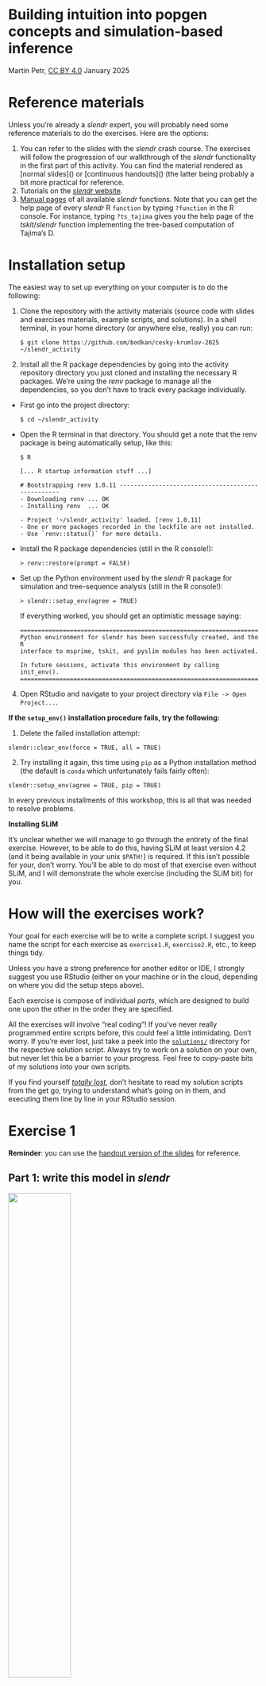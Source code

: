 # Building intuition into popgen concepts and simulation-based inference
Martin Petr, [CC BY 4.0](https://creativecommons.org/licenses/by/4.0/)
January 2025

# Reference materials

Unless you’re already a *slendr* expert, you will probably need some
reference materials to do the exercises. Here are the options:

1.  You can refer to the slides with the *slendr* crash course. The
    exercises will follow the progression of our walkthrough of the
    *slendr* functionality in the first part of this activity. You can
    find the material rendered as \[normal slides\]() or \[continuous
    handouts\]() (the latter being probably a bit more practical for
    reference.
2.  Tutorials on the [*slendr* website](https://www.slendr.net).
3.  [Manual pages](https://www.slendr.net/reference/index.html) of all
    available *slendr* functions. Note that you can get the help page of
    every *slendr* R `function` by typing `?function` in the R console.
    For instance, typing `?ts_tajima` gives you the help page of the
    *tskit*/*slendr* function implementing the tree-based computation of
    Tajima’s D.

# Installation setup

The easiest way to set up everything on your computer is to do the
following:

1.  Clone the repository with the activity materials (source code with
    slides and exercises materials, example scripts, and solutions). In
    a shell terminal, in your home directory (or anywhere else, really)
    you can run:

        $ git clone https://github.com/bodkan/cesky-krumlov-2025 ~/slendr_activity

2.  Install all the R package dependencies by going into the activity
    repository directory you just cloned and installing the necessary R
    packages. We’re using the *renv* package to manage all the
    dependencies, so you don’t have to track every package individually.

- First go into the project directory:

      $ cd ~/slendr_activity

- Open the R terminal in that directory. You should get a note that the
  renv package is being automatically setup, like this:

      $ R

      [... R startup information stuff ...]

      # Bootstrapping renv 1.0.11 --------------------------------------------------
      - Downloading renv ... OK
      - Installing renv  ... OK

      - Project '~/slendr_activity' loaded. [renv 1.0.11]
      - One or more packages recorded in the lockfile are not installed.
      - Use `renv::status()` for more details.

- Install the R package dependencies (still in the R console!):

      > renv::restore(prompt = FALSE)

- Set up the Python environment used by the *slendr* R package for
  simulation and tree-sequence analysis (still in the R console!):

      > slendr::setup_env(agree = TRUE)

  If everything worked, you should get an optimistic message saying:

      ======================================================================
      Python environment for slendr has been successfuly created, and the R
      interface to msprime, tskit, and pyslim modules has been activated.

      In future sessions, activate this environment by calling init_env().
      =======================================================================

4.  Open RStudio and navigate to your project directory via
    `File -> Open Project...`.

**If the `setup_env()` installation procedure fails, try the
following:**

1.  Delete the failed installation attempt:

<!-- -->

    slendr::clear_env(force = TRUE, all = TRUE)

2.  Try installing it again, this time using `pip` as a Python
    installation method (the default is `conda` which unfortunately
    fails fairly often):

<!-- -->

    slendr::setup_env(agree = TRUE, pip = TRUE)

In every previous installments of this workshop, this is all that was
needed to resolve problems.

**Installing SLiM**

It’s unclear whether we will manage to go through the entirety of the
final exercise. However, to be able to do this, having SLiM at least
version 4.2 (and it being available in your unix `$PATH!`) is required.
If this isn’t possible for your, don’t worry. You’ll be able to do most
of that exercise even without SLiM, and I will demonstrate the whole
exercise (including the SLiM bit) for you.

# How will the exercises work?

Your goal for each exercise will be to write a complete script. I
suggest you name the script for each exercise as `exercise1.R`,
`exercise2.R`, etc., to keep things tidy.

Unless you have a strong preference for another editor or IDE, I
strongly suggest you use RStudio (either on your machine or in the
cloud, depending on where you did the setup steps above).

Each exercise is compose of individual *parts*, which are designed to
build one upon the other in the order they are specified.

All the exercises will involve “real coding”! If you’ve never really
programmed entire scripts before, this could feel a little intimidating.
Don’t worry. If you’re ever lost, just take a peek into the
[`solutions/`](solutions/) directory for the respective solution script.
Always try to work on a solution on your own, but never let this be a
barrier to your progress. Feel free to copy-paste bits of my solutions
into your own scripts.

If you find yourself [*totally
lost*](https://scryfall.com/card/gtc/54/totally-lost), don’t hesitate to
read my solution scripts from the get go, trying to understand what’s
going on in them, and executing them line by line in your RStudio
session.

# Exercise 1

**Reminder**: you can use the [handout version of the slides]() for
reference.

## Part 1: write this model in *slendr*

<img src="images/intro_model1.png" style="width:50.0%" />

**Hint:** Start script `exercise1.R` script in your RStudio session
using this “template”:

``` r
library(slendr)
init_env()

<... population definitions ...>
<... gene-flow definition ...>

model <- compile_model(
  populations = list(...),
  gene_flow = <...>,
  generation_time = 30
)

plot_model(model) # verify visually
```

<div class="aside">

**Note:** You can also specify time in units of “years ago”, just write
them in a decreasing order (7Mya → 6Mya → …, as shown above).

</div>

<div class="aside">

**Note:** Plotting of models can be sometimes a little wonky. When
plotting your model, experiment with arguments `log = TRUE`,
`proportions = TRUE`, `gene_flow = TRUE`. Check `?plot_model` for more
information on these.

</div>

### Bonus

- Write your own model!

# Exercise 2

**Reminder**: you can use the [handout version of the slides]() for
reference.

## Sampling aDNA samples through time

<br>

Imagine we have `pop1`, `pop2`, … compiled in a `model`.

<br>

To record *ancient* individuals in the tree sequence, we can use
`schedule_sampling()` like this:

``` r
schedule_sampling(
  model,                # compiled slendr model object
  times = c(100, 500),  # at these times (can be also a single number) ...
  list(pop1, 42),       # ... sample 42 individuals from pop1
  list(pop2, 10),       # ... sample 10 individuals from pop2
  list(pop3, 1)         # ... sample 1 individual from pop 3
) 
```

## Sampling schedule format

The output of `schedule_sampling()` is a plain data frame:

``` r
schedule_sampling(model, times = c(40000, 30000, 20000, 10000), list(eur, 1))
```

. . .

We can bind multiple sampling schedules together, giving us finer
control about sampling:

``` r
eur_samples <- schedule_sampling(model, times = c(40000, 30000, 20000, 10000, 0), list(eur, 1))
afr_samples <- schedule_sampling(model, times = 0, list(afr, 1))

samples <- rbind(eur_samples, afr_samples)
```

## How to use a sampling schedule?

To sample individuals based on a given schedule, we use the `samples =`
argument of the `msprime()` function:

``` r
ts <-
  msprime(model, samples = samples, sequence_length = 1e6, recombination_rate = 1e-8) %>% 
  ts_mutate(mutation_rate = 1e-8)
```

. . .

We can verify that only specific individuals are recorded:

``` r
ts_samples(ts)
```

# Exercise \#4

<br><br><br><br>

<div class="aside">

Use [these](https://bodkan.quarto.pub/ku-popgen2023-onepage/) one-page
handouts for reference.

</div>

## Exercise \#4a: ancient samples

Let’s return to your introgression model:

## Exercise \#4a: ancient samples

Simulate data from your model using this sampling:

- one present-day CHIMP and AFR individual
- 20 present-day EUR individuals
- 1 NEA at 70 ky, 1 NEA at 40 ky
- 1 EUR every 1000 years between 50-5 kya

Reminder: you can do this by:

``` r
samples <- # rbind(...) together individual schedule_sampling() data frames

ts <-
  msprime(model, samples = samples, sequence_length = 100e6, recombination_rate = 1e-8) %>%
  ts_mutate(mutation_rate = 1e-8)
```

## Exercise \#4b: $f_4$-ratio statistic

Use $f_4$-ratio statistic to replicate the [following
figure](https://www.pnas.org/doi/10.1073/pnas.1814338116#fig01):

<img src="images/neand_decline.png" style="width:60.0%"
data-fig-align="center" />

## Exercise \#3: more statistics! (a)

Use `msprime()` to simulate a 50Mb tree sequence `ts` from your
introgression model in `model1.R` (if that takes more than two minutes,
try just 10Mb).

(Remember to add mutations with `ts_mutate()`.)

## Exercise \#3: more statistics! (b)

**In `model1.R` compute (some of) these on your `ts` object:**

- nucleotide
  [`ts_diversity()`](https://www.slendr.net/reference/ts_diversity.html#ref-examples)
  in each population <br>

- [`ts_divergence()`](https://www.slendr.net/reference/ts_divergence.html#ref-examples)
  between populations<br>

- outgroup
  [`ts_f3(A; B, C)`](https://www.slendr.net/reference/ts_f4ratio.html#ref-examples)
  using CHIMP as the outgroup (A!) for different pairs of “B” and “C”
  populations<br>

  - using Ben’s explanation on Wednesday, try to compute this $f_3$
    using combination of $f_2$ statistics (`ts_f2(A, B)`)

**You can find help by typing `?ts_diversity` etc. into R!**

## Exercise \#3: more statistics! (c)

- **Compute** $f_4$ test of Neanderthal introgression in EUR:

  - Hint: check the values of these two statistics (`ts_f4()`):

    - $f_4$(\<afr\>, \<eur\>; \<neand\>, \<chimp\>)
    - $f_4$(\<afr1\>, \<afr2\>; \<neand\>, \<chimp\>)\]

  - Is one “much more negative” than the other as expected assuming
    introgression?

- You’ve learned about symmetries in $f_4$ depending on the arrangement
  of the “quartet”. **How many unique** $f_4$ values involving a single
  quartet can you find and why? (When computing `ts_f4()` here, set
  `mode = "branch"`).

# Exercise 3

**Reminder**: you can use the [handout version of the slides]() for
reference.

<br><br><br><br>

<div class="aside">

Use [these](https://bodkan.quarto.pub/ku-popgen2023-onepage/) one-page
handouts for reference.

</div>

## Part *a*: One-population AFS simulator

In a new script `model2.R` write a function called `simulate_afs()`,
which will take `Ne` as its only parameter.

It should create a one-population *forward-time* model
(`simulation_length` 100000, `generation_time` 1), simulate 10Mb tree
sequence (recombination and mutation rates of 1e-8), compute AFS for 10
samples and return it.

. . .

<hr>

**Use this function to compute AFS vectors for various `Ne` values. Plot
those AFS and observe how (and why?) do they differ based on `Ne` you
simulated.**

## Part *a*: Hint

You can start building `model2.R` from this “template”:

``` r
library(slendr); init_env()

simulate_afs <- function(Ne) {
  ... your one-population model code: population(), compile_model(), msprime() ...
  
  result <- ... compute AFS using ts_afs() on 10 samples, save it to `result` ...

  return(result)
}

afs_1 <- simulate_afs(Ne = 1000)
plot(afs_1, type ="o")
```

<div class="fragment">

<small> **Note:** We drop the first element (`afs[-1]`) technical
reasons related to *tskit*. You don’t have to worry about that here, but
you can read
[this](https://tskit.dev/tutorials/analysing_tree_sequences.html#sec-tutorial-afs-zeroth-entry)
for more detail. </small>

</div>

<div class="fragment">

When used in R, your function should work like this:

``` r
simulate_afs(Ne = 1000)
```

</div>

## Part *b*: Estimating Ne using AFS

Imagine you sequenced 10 samples from a population and computed this AFS
vector in R (# singletons, doubletons, etc.):

<!-- dput(as.vector(observed_afs)) -->

``` r
afs_observed <- c(2520, 1449, 855, 622, 530, 446, 365, 334, 349, 244,
                  264, 218,  133, 173, 159, 142, 167, 129, 125, 143)
```

. . .

You know that the population had a constant $N_e$ somewhere between 1000
and 30000 for the past 100,000 generations, and had mutation and
recombination rates of 1e-8 (i.e., parameters already implemented by the
`simulate_afs()` function).

. . .

<hr>

**Guess the true** $N_e$ given the observed AFS by running
single-population simulations for a range of $N_e$ values and comparing
each run to `afs_observed`.

## Part *b*: Hints

Using your custom `simulate_afs()` function, find the value of `Ne` that
will give the closest AFS to the observed AFS:

- *option \#1* \[*easy*\]: Plot AFS vectors for various $N_e$ values,
  then eyeball which looks closest to the observed AFS

- *option \#2* \[*hard*\]: Simulate AFS vectors in steps of possible
  `Ne` (maybe `lapply()`?), find the
  [closest](https://en.wikipedia.org/wiki/Mean_squared_error) AFS

# Exercise \#2: solution

<br><br><br><br>

<div class="aside">

See
[`ex2_simple.R`](https://github.com/bodkan/ku-popgen2023/blob/main/solutions/ex2_simple.R)
for a simple “eyeballing” solution.<br>

See
[`ex2_grid.R`](https://github.com/bodkan/ku-popgen2023/blob/main/solutions/ex2_grid.R)
for a more elaborate grid-search solution.

</div>

# Exercise 4

**Reminder**: you can use the [handout version of the slides]() for
reference.

# Exercise 5

**Reminder**: you can use the [handout version of the slides]() for
reference.
